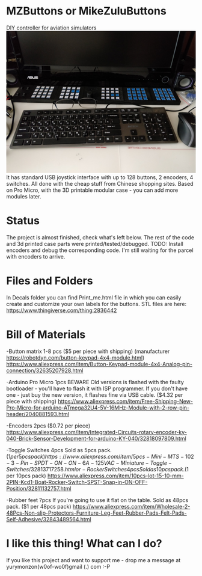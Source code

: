 # MZButtons or MikeZuluButtons
DIY controller for aviation simulators
![Image of MZButtons](https://github.com/Yury-MonZon/MZButtons/blob/master/Photos/IMG_20180505_092451.jpg)
It has standard USB joystick interface with up to 128 buttons, 2 encoders, 4 switches. 
All done with the cheap stuff from Chinese shopping sites. 
Based on Pro Micro, with the 3D printable modular case - you can add more modules later.

# Status
The project is almost finished, check what's left below. The rest of the code and 3d printed case parts were printed/tested/debugged.
TODO:
Install encoders and debug the corresponding code. I'm still waiting for the parcel with encoders to arrive.

# Files and Folders
In Decals folder you can find Print_me.html file in which you can easily create and customize your own labels for the buttons.
STL files are here: https://www.thingiverse.com/thing:2836442

# Bill of Materials
-Button matrix 1-8 pcs 
($5 per piece with shipping) 
(manufacturer https://robotdyn.com/button-keypad-4x4-module.html)
https://www.aliexpress.com/item/Button-Keypad-module-4x4-Analog-pin-connection/32635207928.html

-Arduino Pro Micro 1pcs 
BEWARE Old versions is flashed with the faulty bootloader - you'll have to flash it with ISP programmer. If you don't have one - just buy the new version, it flashes fine via USB cable. 
($4.32 per piece with shipping)
https://www.aliexpress.com/item/Free-Shipping-New-Pro-Micro-for-arduino-ATmega32U4-5V-16MHz-Module-with-2-row-pin-header/2040881593.html

-Encoders 2pcs
($0.72 per piece)
https://www.aliexpress.com/item/Integrated-Circuits-rotary-encoder-ky-040-Brick-Sensor-Development-for-arduino-KY-040/32818097809.html

-Toggle Switches 4pcs
Sold as 5pcs pack.
($1 per 5pcs pack)
https://www.aliexpress.com/item/5pcs-Mini-MTS-102-3-Pin-SPDT-ON-ON-6A-125VAC-Miniature-Toggle-Switches/32813717258.html
or
-Rocker Switches 4pcs
Sold as 10pcs pack.
($1 per 10pcs pack)
https://www.aliexpress.com/item/10pcs-lot-15-10-mm-2PIN-Kcd1-Boat-Rocker-Switch-SPST-Snap-in-ON-OFF-Position/32811132757.html

-Rubber feet ?pcs If you're going to use it flat on the table.
Sold as 48pcs pack.
($1 per 48pcs pack)
https://www.aliexpress.com/item/Wholesale-2-48Pcs-Non-slip-Protectors-Furniture-Leg-Feet-Rubber-Pads-Felt-Pads-Self-Adhesive/32843489564.html

# I like this thing! What can I do?
If you like this project and want to support me - drop me a message at yurymonzon(w0of-wo0f)gmail (.) com :-P
